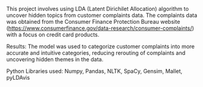 This project involves using LDA (Latent Dirichilet Allocation) algorithm to uncover hidden topics from customer complaints data. The complaints data was obtained from the Consumer Finance Protection Bureau website (https://www.consumerfinance.gov/data-research/consumer-complaints/) with a focus on credit card products.

Results: The model was used to categorize customer complaints into more accurate and intuitive categories, reducing rerouting of complaints and uncovering hidden themes in the data.

Python Libraries used: Numpy, Pandas, NLTK, SpaCy, Gensim, Mallet, pyLDAvis
